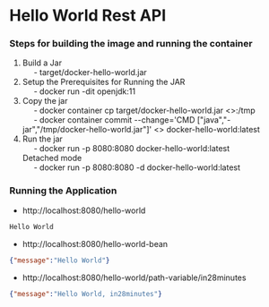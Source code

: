 # Hello World Rest API

### Steps for building the image and running the container

1. Build a Jar <br>
            &nbsp;&nbsp;&nbsp;&nbsp; - target/docker-hello-world.jar
2. Setup the Prerequisites for Running the JAR <br>
            &nbsp;&nbsp;&nbsp;&nbsp; - docker run -dit openjdk:11
3. Copy the jar<br>
            &nbsp;&nbsp;&nbsp;&nbsp; - docker container cp target/docker-hello-world.jar <<container-name>>:/tmp <br>
            &nbsp;&nbsp;&nbsp;&nbsp; - docker container commit --change='CMD ["java","-jar","/tmp/docker-hello-world.jar"]' <<container-name>> docker-hello-world:latest
4. Run the jar<br>
            &nbsp;&nbsp;&nbsp;&nbsp; - docker run -p 8080:8080 docker-hello-world:latest
        <br>Detached mode    
            &nbsp;&nbsp;&nbsp;&nbsp; - docker run -p 8080:8080 -d docker-hello-world:latest



### Running the Application

- http://localhost:8080/hello-world

```txt
Hello World
```

- http://localhost:8080/hello-world-bean

```json
{"message":"Hello World"}
```

- http://localhost:8080/hello-world/path-variable/in28minutes

```json
{"message":"Hello World, in28minutes"}
```



 